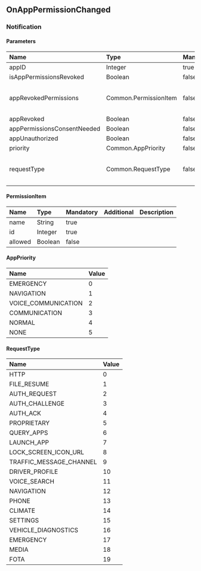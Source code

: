 ## OnAppPermissionChanged


### Notification

#### Parameters

|Name|Type|Mandatory|Additional|Description|
|:---|:---|:--------|:---------|:----------|
|appID|Integer|true|||
|isAppPermissionsRevoked|Boolean|false|||
|appRevokedPermissions|Common.PermissionItem|false|array: true<br>minsize: 1<br>maxsize: 100||
|appRevoked|Boolean|false|||
|appPermissionsConsentNeeded|Boolean|false|||
|appUnauthorized|Boolean|false|||
|priority|Common.AppPriority|false|||
|requestType|Common.RequestType|false|array: true<br>minsize: 0<br>maxsize: 100||

#### PermissionItem

|Name|Type|Mandatory|Additional|Description|
|:---|:---|:--------|:---------|:----------|
|name|String|true|||
|id|Integer|true|||
|allowed|Boolean|false|||

#### AppPriority

|Name|Value|
|:---|:----|
|EMERGENCY|0|
|NAVIGATION|1|
|VOICE_COMMUNICATION|2|
|COMMUNICATION|3|
|NORMAL|4|
|NONE|5|

#### RequestType

|Name|Value|
|:---|:----|
|HTTP|0|
|FILE_RESUME|1|
|AUTH_REQUEST|2|
|AUTH_CHALLENGE|3|
|AUTH_ACK|4|
|PROPRIETARY|5|
|QUERY_APPS|6|
|LAUNCH_APP|7|
|LOCK_SCREEN_ICON_URL|8|
|TRAFFIC_MESSAGE_CHANNEL|9|
|DRIVER_PROFILE|10|
|VOICE_SEARCH|11|
|NAVIGATION|12|
|PHONE|13|
|CLIMATE|14|
|SETTINGS|15|
|VEHICLE_DIAGNOSTICS|16|
|EMERGENCY|17|
|MEDIA|18|
|FOTA|19|
